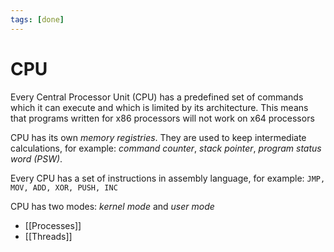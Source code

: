 ```yaml
---
tags: [done]
---
```


# CPU

Every Central Processor Unit (CPU) has a predefined set of commands which it can execute and which is limited by its architecture. This means that programs written for x86 processors will not work on x64 processors

CPU has its own _memory registries_. They are used to keep intermediate calculations, for example: _command counter_, _stack pointer_, _program status word&nbsp;(PSW)_.

<!--
32-bit processors allow keeping up to 32x32bit of memory, 64-bit processors -- up to 64x64 bit. Both can't exceed 1 kb
-->

<!--
Процессор имеет собственные *регистры* памяти для хранения промежуточных результатов,
например, *счетчик команд*, *указатель стека*, *слово состояния программы*.
32-разрядные процессоры позволяют хранить до 32х32 бит, 64-разрядные --- до 64х64 бит.
И то, и другое не превышает 1kb
-->

Every CPU has a set of instructions in assembly language, for example: `JMP, MOV, ADD, XOR, PUSH, INC`

CPU has two modes: _kernel mode_ and _user mode_

- [[Processes]]
- [[Threads]]

<!--
- [[Multi-threading]]
- [[Multi-core]]
| ||
|-- |--|
|0.5 ns | L1 cache reference|
|5 ns | Branch mispredict|

-->
